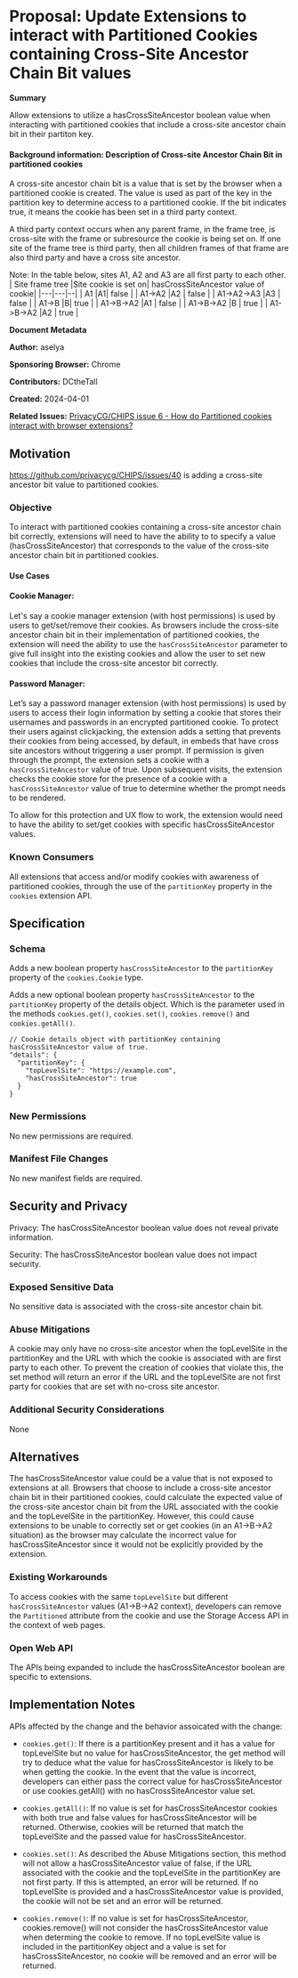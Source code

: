 # Proposal: Update Extensions to interact with Partitioned Cookies containing Cross-Site Ancestor Chain Bit values

**Summary**

Allow extensions to utilize a hasCrossSiteAncestor boolean value when interacting with partitioned cookies that include a cross-site ancestor chain bit in their partiton key.

#### Background information: Description of Cross-site Ancestor Chain Bit in partitioned cookies

A cross-site ancestor chain bit is a value that is set by the browser when a partitioned cookie is created. The value is used as part of the key in the partition key to determine access to a partitioned cookie. If the bit indicates true, it means the cookie has been set in a third party context.

A third party context occurs when any parent frame, in the frame tree, is cross-site with the frame or subresource the cookie is being set on. If one site of the frame tree is third party, then all children frames of that frame are also third party and have a cross site ancestor. 

Note: In the table below, sites A1, A2 and A3 are all first party to each other.
| Site frame tree |Site cookie is set on| hasCrossSiteAncestor value of cookie|
|---|---|--|
| A1         |A1| false         | 
| A1->A2      |A2 | false          | 
| A1->A2->A3   |A3   | false          | 
| A1->B       |B| true          |
| A1->B->A2    |A1   | false          |
| A1->B->A2 |B    | true          |
| A1->B->A2 |A2   | true          |

**Document Metadata**

**Author:** aselya 

**Sponsoring Browser:** Chrome

**Contributors:** DCtheTall

**Created:** 2024-04-01

**Related Issues:** [PrivacyCG/CHIPS issue 6 - How do Partitioned cookies interact with browser extensions?](https://github.com/privacycg/CHIPS/issues/6)

## Motivation
https://github.com/privacycg/CHIPS/issues/40 is adding a cross-site ancestor bit value to partitioned cookies.

### Objective
To interact with partitioned cookies containing a cross-site ancestor chain bit correctly, extensions will need to have the ability to to specify a value (hasCrossSiteAncestor) that corresponds to the value of the cross-site ancestor chain bit in partitioned cookies.

#### Use Cases

#### Cookie Manager:
Let's say a cookie manager extension (with host permissions) is used by users to get/set/remove their cookies. As browsers include the cross-site ancestor chain bit in their implementation of partitioned cookies, the extension will need the ability to use the `hasCrossSiteAncestor` parameter to give full insight into the existing cookies and allow the user to set new cookies that include the cross-site ancestor bit correctly.

#### Password Manager:
Let’s say a password manager extension (with host permissions) is used by users to access their login information by setting a cookie that stores their usernames and passwords in an encrypted partitioned cookie. To protect their users against clickjacking, the extension adds a setting that prevents their cookies from being accessed, by default, in embeds that have cross site ancestors without triggering a user prompt. If permission is given through the prompt, the extension sets a cookie with a `hasCrossSiteAncestor` value of true. Upon subsequent visits, the extension checks the cookie store for the presence of a cookie with a `hasCrossSiteAncestor` value of true to determine whether the prompt needs to be rendered.

To allow for this protection and UX flow to work, the extension would need to have the ability to set/get cookies with specific hasCrossSiteAncestor values. 

### Known Consumers
All extensions that access and/or modify cookies with awareness of partitioned cookies, through the use of the `partitionKey` property in the `cookies` extension API.

## Specification

### Schema

Adds a new boolean property `hasCrossSiteAncestor` to the `partitionKey` property of the `cookies.Cookie` type.

Adds a new optional boolean property `hasCrossSiteAncestor` to the `partitionKey` property of the details object. Which is the parameter used in the methods `cookies.get()`, `cookies.set()`, `cookies.remove()` and `cookies.getAll()`.

```
// Cookie details object with partitionKey containing hasCrossSiteAncestor value of true.
"details": {
  "partitionKey": {
    "topLevelSite": "https://example.com",
    "hasCrossSiteAncestor": true
  }
}
```

### New Permissions
No new permissions are required.

### Manifest File Changes
No new manifest fields are required.

## Security and Privacy
Privacy: The hasCrossSiteAncestor boolean value does not reveal private information.

Security: The hasCrossSiteAncestor boolean value does not impact security.

### Exposed Sensitive Data
No sensitive data is associated with the cross-site ancestor chain bit.

### Abuse Mitigations
A cookie may only have no cross-site ancestor when the topLevelSite in the partitionKey and the URL with which the cookie is associated with are first party to each other. To prevent the creation of cookies that violate this, the set method will return an error if the URL and the topLevelSite are not first party for cookies that are set with no-cross site ancestor.

### Additional Security Considerations
None

## Alternatives
The hasCrossSiteAncestor value could be a value that is not exposed to extensions at all. Browsers that choose to include a cross-site ancestor chain bit in their partitioned cookies, could calculate the expected value of the cross-site ancestor chain bit from the URL associated with the cookie and the topLevelSite in the partitionKey. However, this could cause extensions to be unable to correctly set or get cookies (in an A1->B->A2 situation) as the browser may calculate the incorrect value for hasCrossSiteAncestor since it would not be explicitly provided by the extension.

### Existing Workarounds
To access cookies with the same `topLevelSite` but different `hasCrossSiteAncestor` values (A1->B->A2 context), developers can remove the `Partitioned` attribute from the cookie and use the Storage Access API in the context of web pages.

### Open Web API
The APIs being expanded to include the hasCrossSiteAncestor boolean are specific to extensions.

## Implementation Notes
APIs affected by the change and the behavior assoicated with the change:

- `cookies.get()`:
If there is a partitionKey present and it has a value for topLevelSite but no value for hasCrossSiteAncestor, the get method will try to deduce what the value for hasCrossSiteAncestor is likely to be when getting the cookie. In the event that the value is incorrect, developers can either pass the correct value for hasCrossSiteAncestor or use cookies.getAll() with no hasCrossSiteAncestor value set.

- `cookies.getAll()`: 
If no value is set for hasCrossSiteAncestor cookies with both true and false values for hasCrossSiteAncestor will be returned. Otherwise, cookies will be returned that match the topLevelSite and the passed value for hasCrossSiteAncestor.

- `cookies.set()`: 
As described the Abuse Mitigations section, this method will not allow a hasCrossSiteAncestor value of false, if the URL associated with the cookie and the topLevelSite in the partitionKey are not first party. If this is attempted, an error will be returned. If no topLevelSite is provided and a hasCrossSiteAncestor value is provided, the cookie will not be set and an error will be returned.

- `cookies.remove()`:
If no value is set for hasCrossSiteAncestor, cookies.remove() will not consider the hasCrossSiteAncestor value when determing the cookie to remove. If no topLevelSite value is included in the partitionKey object and a value is set for hasCrossSiteAncestor, no cookie will be removed and an error will be returned.

